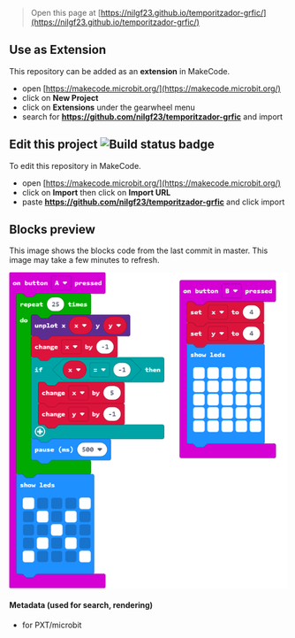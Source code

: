 
> Open this page at [https://nilgf23.github.io/temporitzador-grfic/](https://nilgf23.github.io/temporitzador-grfic/)

## Use as Extension

This repository can be added as an **extension** in MakeCode.

* open [https://makecode.microbit.org/](https://makecode.microbit.org/)
* click on **New Project**
* click on **Extensions** under the gearwheel menu
* search for **https://github.com/nilgf23/temporitzador-grfic** and import

## Edit this project ![Build status badge](https://github.com/nilgf23/temporitzador-grfic/workflows/MakeCode/badge.svg)

To edit this repository in MakeCode.

* open [https://makecode.microbit.org/](https://makecode.microbit.org/)
* click on **Import** then click on **Import URL**
* paste **https://github.com/nilgf23/temporitzador-grfic** and click import

## Blocks preview

This image shows the blocks code from the last commit in master.
This image may take a few minutes to refresh.

![A rendered view of the blocks](https://github.com/nilgf23/temporitzador-grfic/raw/master/.github/makecode/blocks.png)

#### Metadata (used for search, rendering)

* for PXT/microbit
<script src="https://makecode.com/gh-pages-embed.js"></script><script>makeCodeRender("{{ site.makecode.home_url }}", "{{ site.github.owner_name }}/{{ site.github.repository_name }}");</script>
